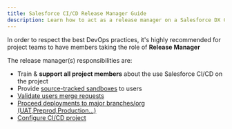 ```yaml
---
title: Salesforce CI/CD Release Manager Guide
description: Learn how to act as a release manager on a Salesforce DX CI/CD Project
---
```

<!-- markdownlint-disable MD013 -->

In order to respect the best DevOps practices, it's highly recommended for project teams to have members taking the role of **Release Manager**

The release manager(s) responsibilities are:

- Train & **support all project members** about the use Salesforce CI/CD on the project
- Provide [source-tracked sandboxes](salesforce-ci-cd-create-new-task.md#pre-requisites-sandbox) to users
- [Validate users merge requests](salesforce-ci-cd-validate-merge-request.md)
- [Proceed deployments to major branches/org (UAT,Preprod,Production...)](salesforce-ci-cd-deploy-major-branches.md)
- [Configure CI/CD project](salesforce-ci-cd-config-home.md)
